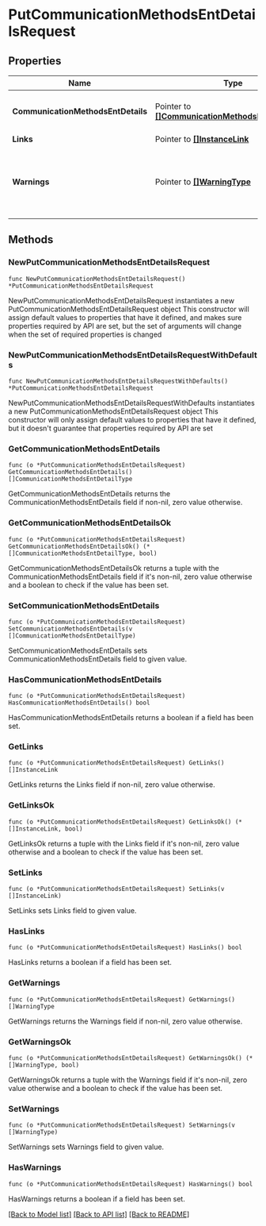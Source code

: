 # PutCommunicationMethodsEntDetailsRequest

## Properties

Name | Type | Description | Notes
------------ | ------------- | ------------- | -------------
**CommunicationMethodsEntDetails** | Pointer to [**[]CommunicationMethodsEntDetailType**](CommunicationMethodsEntDetailType.md) | List of Communication Methods Ent Details. | [optional] 
**Links** | Pointer to [**[]InstanceLink**](InstanceLink.md) |  | [optional] 
**Warnings** | Pointer to [**[]WarningType**](WarningType.md) | Used in conjunction with the Success element to define a business error. | [optional] 

## Methods

### NewPutCommunicationMethodsEntDetailsRequest

`func NewPutCommunicationMethodsEntDetailsRequest() *PutCommunicationMethodsEntDetailsRequest`

NewPutCommunicationMethodsEntDetailsRequest instantiates a new PutCommunicationMethodsEntDetailsRequest object
This constructor will assign default values to properties that have it defined,
and makes sure properties required by API are set, but the set of arguments
will change when the set of required properties is changed

### NewPutCommunicationMethodsEntDetailsRequestWithDefaults

`func NewPutCommunicationMethodsEntDetailsRequestWithDefaults() *PutCommunicationMethodsEntDetailsRequest`

NewPutCommunicationMethodsEntDetailsRequestWithDefaults instantiates a new PutCommunicationMethodsEntDetailsRequest object
This constructor will only assign default values to properties that have it defined,
but it doesn't guarantee that properties required by API are set

### GetCommunicationMethodsEntDetails

`func (o *PutCommunicationMethodsEntDetailsRequest) GetCommunicationMethodsEntDetails() []CommunicationMethodsEntDetailType`

GetCommunicationMethodsEntDetails returns the CommunicationMethodsEntDetails field if non-nil, zero value otherwise.

### GetCommunicationMethodsEntDetailsOk

`func (o *PutCommunicationMethodsEntDetailsRequest) GetCommunicationMethodsEntDetailsOk() (*[]CommunicationMethodsEntDetailType, bool)`

GetCommunicationMethodsEntDetailsOk returns a tuple with the CommunicationMethodsEntDetails field if it's non-nil, zero value otherwise
and a boolean to check if the value has been set.

### SetCommunicationMethodsEntDetails

`func (o *PutCommunicationMethodsEntDetailsRequest) SetCommunicationMethodsEntDetails(v []CommunicationMethodsEntDetailType)`

SetCommunicationMethodsEntDetails sets CommunicationMethodsEntDetails field to given value.

### HasCommunicationMethodsEntDetails

`func (o *PutCommunicationMethodsEntDetailsRequest) HasCommunicationMethodsEntDetails() bool`

HasCommunicationMethodsEntDetails returns a boolean if a field has been set.

### GetLinks

`func (o *PutCommunicationMethodsEntDetailsRequest) GetLinks() []InstanceLink`

GetLinks returns the Links field if non-nil, zero value otherwise.

### GetLinksOk

`func (o *PutCommunicationMethodsEntDetailsRequest) GetLinksOk() (*[]InstanceLink, bool)`

GetLinksOk returns a tuple with the Links field if it's non-nil, zero value otherwise
and a boolean to check if the value has been set.

### SetLinks

`func (o *PutCommunicationMethodsEntDetailsRequest) SetLinks(v []InstanceLink)`

SetLinks sets Links field to given value.

### HasLinks

`func (o *PutCommunicationMethodsEntDetailsRequest) HasLinks() bool`

HasLinks returns a boolean if a field has been set.

### GetWarnings

`func (o *PutCommunicationMethodsEntDetailsRequest) GetWarnings() []WarningType`

GetWarnings returns the Warnings field if non-nil, zero value otherwise.

### GetWarningsOk

`func (o *PutCommunicationMethodsEntDetailsRequest) GetWarningsOk() (*[]WarningType, bool)`

GetWarningsOk returns a tuple with the Warnings field if it's non-nil, zero value otherwise
and a boolean to check if the value has been set.

### SetWarnings

`func (o *PutCommunicationMethodsEntDetailsRequest) SetWarnings(v []WarningType)`

SetWarnings sets Warnings field to given value.

### HasWarnings

`func (o *PutCommunicationMethodsEntDetailsRequest) HasWarnings() bool`

HasWarnings returns a boolean if a field has been set.


[[Back to Model list]](../README.md#documentation-for-models) [[Back to API list]](../README.md#documentation-for-api-endpoints) [[Back to README]](../README.md)


